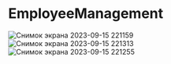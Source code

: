 # EmployeeManagement
![Снимок экрана 2023-09-15 221159](https://github.com/stopbitch2442/EmployeeManagement/assets/30291325/584415ac-d0f4-4e11-b020-f7dfbee05bd1)
![Снимок экрана 2023-09-15 221313](https://github.com/stopbitch2442/EmployeeManagement/assets/30291325/2e4b9a39-bd99-4933-8b8b-a8cf25877fb2)
![Снимок экрана 2023-09-15 221255](https://github.com/stopbitch2442/EmployeeManagement/assets/30291325/0c07eebe-c452-44dd-998c-0d14d913be84)
